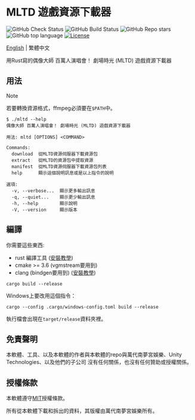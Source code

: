 # MLTD 遊戲資源下載器

![GitHub Check Status](https://img.shields.io/github/actions/workflow/status/nicks96432/mltd-asset-downloader/check.yaml?label=Check)
![GitHub Build Status](https://img.shields.io/github/actions/workflow/status/nicks96432/mltd-asset-downloader/build.yaml)
![GitHub Repo stars](https://img.shields.io/github/stars/nicks96432/mltd-asset-downloader)
![GitHub top language](https://img.shields.io/github/languages/top/nicks96432/mltd-asset-downloader)
[![License](https://img.shields.io/github/license/nicks96432/mltd-asset-downloader)](LICENSE)

[English](README.md) | 繁體中文

用Rust寫的偶像大師 百萬人演唱會！ 劇場時光 (MLTD) 遊戲資源下載器

## 用法

> [!NOTE]
> 若要轉換資源格式，ffmpeg必須要在`$PATH`中。

```console
$ ./mltd --help
偶像大師 百萬人演唱會！ 劇場時光 (MLTD) 遊戲資源下載器

用法: mltd [OPTIONS] <COMMAND>

Commands:
  download  從MLTD資源伺服器下載資源包
  extract   從MLTD的資源包中提取資源
  manifest  從MLTD資源伺服器下載資源包列表
  help      顯示這個說明訊息或是以上指令的說明

選項:
  -v, --verbose...  顯示更多輸出訊息
  -q, --quiet...    顯示更少輸出訊息
  -h, --help        顯示說明
  -V, --version     顯示版本
```

## 編譯

你需要這些東西:

* rust 編譯工具 ([安裝教學](https://www.rust-lang.org/tools/install))
* cmake >= 3.6 (vgmstream要用到)
* clang (bindgen要用到) ([安裝教學](https://rust-lang.github.io/rust-bindgen/requirements.html))

```shell
cargo build --release
```

Windows上要改用這個指令：

```shell
cargo --config .cargo/windows-config.toml build --release
```

執行檔會出現在`target/release`資料夾裡。

## 免責聲明

本軟體、工具、以及本軟體的作者與本軟體的repo與萬代南夢宮娛樂、Unity Technologies、以及他們的子公司
沒有任何關係，也沒有任何贊助或授權關係。

## 授權條款

本軟體遵守[MIT](LICENSE)授權條款。

所有從本軟體下載和拆出的資料，其版權由萬代南夢宮娛樂所有。
